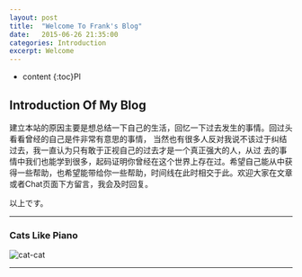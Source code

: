 ```yaml
---
layout: post
title:  "Welcome To Frank's Blog"
date:   2015-06-26 21:35:00
categories: Introduction
excerpt: Welcome
---
```


* content
{:toc}Pl

## Introduction Of My Blog

 建立本站的原因主要是想总结一下自己的生活，回忆一下过去发生的事情。回过头看看曾经的自己是件非常有意思的事情，
当然也有很多人反对我说不该过于纠结过去，我一直认为只有敢于正视自己的过去才是一个真正强大的人，从过
去的事情中我们也能学到很多，起码证明你曾经在这个世界上存在过。希望自己能从中获得一些帮助，也希望能带给你一些帮助，时间线在此时相交于此。欢迎大家在文章或者Chat页面下方留言，我会及时回复。

以上です。

---

### Cats Like Piano
 ![cat-cat]({{"/css/pics/cat.gif"}}) 

---

